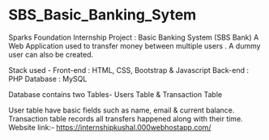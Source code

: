 # SBS_Basic_Banking_Sytem
Sparks Foundation Internship Project : Basic Banking System
(SBS Bank) A Web Application used to transfer money between multiple users . A dummy user can also be created.

Stack used - Front-end : HTML, CSS, Bootstrap & Javascript Back-end : PHP Database : MySQL

Database contains two Tables- Users Table & Transaction Table

User table have basic fields such as name, email & current balance.
Transaction table records all transfers happened along with their time.
Website link:- https://internshipkushal.000webhostapp.com/
